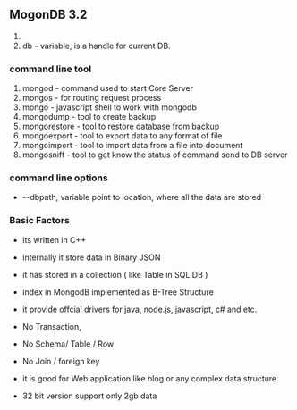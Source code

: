 ## MogonDB 3.2

1. 
2. db - variable, is a handle for current DB.

### command line tool

1. mongod - command used to start Core Server
2. mongos - for routing request process
3. mongo - javascript shell to work with mongodb
4. mongodump - tool to create backup
5. mongorestore - tool to restore database from backup
6. mongoexport - tool to export data to any format of file
7. mongoimport - tool to import data from a file into document
8. mongosniff - tool to get know the status of command send to DB server

### command line options

* --dbpath,  variable point to location, where all the data are stored

### Basic Factors

* its written in C++
* internally it store data in Binary JSON
* it has stored in a collection \( like Table in SQL DB \)
* index in MongodB implemented as B-Tree Structure
* it provide offcial drivers for java, node.js, javascript, c\# and etc.
* No Transaction,

* No Schema\/ Table \/ Row

* No Join \/ foreign key

* it is good for Web application like blog or any complex data structure

* 32 bit version support only 2gb data


